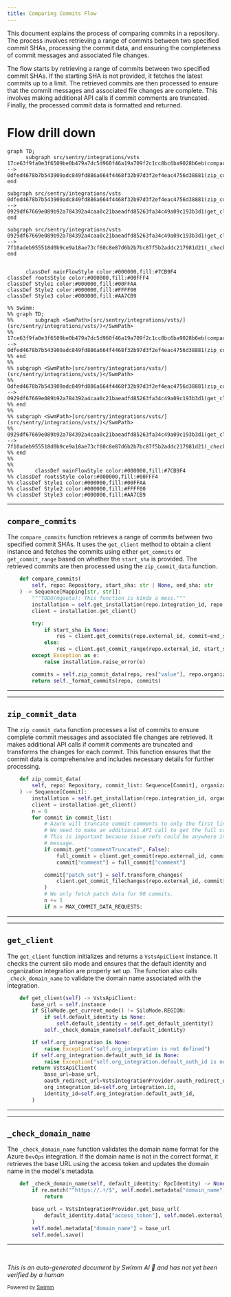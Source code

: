 ```yaml
---
title: Comparing Commits Flow
---
```

This document explains the process of comparing commits in a repository. The process involves retrieving a range of commits between two specified commit SHAs, processing the commit data, and ensuring the completeness of commit messages and associated file changes.

The flow starts by retrieving a range of commits between two specified commit SHAs. If the starting SHA is not provided, it fetches the latest commits up to a limit. The retrieved commits are then processed to ensure that the commit messages and associated file changes are complete. This involves making additional API calls if commit comments are truncated. Finally, the processed commit data is formatted and returned.

# Flow drill down

```mermaid
graph TD;
      subgraph src/sentry/integrations/vsts
17ce63f9fa0e3f6509be0b479a7dc5d960f46a19a709f2c1cc8bc6ba9028b6eb(compare_commits):::mainFlowStyle --> 0dfed4678b7b543909adc849fd886a664f4468f32b97d3f2ef4eac4756d38881(zip_commit_data):::mainFlowStyle
end

subgraph src/sentry/integrations/vsts
0dfed4678b7b543909adc849fd886a664f4468f32b97d3f2ef4eac4756d38881(zip_commit_data):::mainFlowStyle --> 0929df67669e089b92a784392a4caa0c21baeadfd85263fa34c49a09c193b3d1(get_client):::mainFlowStyle
end

subgraph src/sentry/integrations/vsts
0929df67669e089b92a784392a4caa0c21baeadfd85263fa34c49a09c193b3d1(get_client):::mainFlowStyle --> 7f10adeb955518d0b9ce9a18ae73cf60c8e87d6b2b7bc87f5b2addc217981d21(_check_domain_name):::mainFlowStyle
end


      classDef mainFlowStyle color:#000000,fill:#7CB9F4
classDef rootsStyle color:#000000,fill:#00FFF4
classDef Style1 color:#000000,fill:#00FFAA
classDef Style2 color:#000000,fill:#FFFF00
classDef Style3 color:#000000,fill:#AA7CB9

%% Swimm:
%% graph TD;
%%       subgraph <SwmPath>[src/sentry/integrations/vsts/](src/sentry/integrations/vsts/)</SwmPath>
%% 17ce63f9fa0e3f6509be0b479a7dc5d960f46a19a709f2c1cc8bc6ba9028b6eb(compare_commits):::mainFlowStyle --> 0dfed4678b7b543909adc849fd886a664f4468f32b97d3f2ef4eac4756d38881(zip_commit_data):::mainFlowStyle
%% end
%% 
%% subgraph <SwmPath>[src/sentry/integrations/vsts/](src/sentry/integrations/vsts/)</SwmPath>
%% 0dfed4678b7b543909adc849fd886a664f4468f32b97d3f2ef4eac4756d38881(zip_commit_data):::mainFlowStyle --> 0929df67669e089b92a784392a4caa0c21baeadfd85263fa34c49a09c193b3d1(get_client):::mainFlowStyle
%% end
%% 
%% subgraph <SwmPath>[src/sentry/integrations/vsts/](src/sentry/integrations/vsts/)</SwmPath>
%% 0929df67669e089b92a784392a4caa0c21baeadfd85263fa34c49a09c193b3d1(get_client):::mainFlowStyle --> 7f10adeb955518d0b9ce9a18ae73cf60c8e87d6b2b7bc87f5b2addc217981d21(_check_domain_name):::mainFlowStyle
%% end
%% 
%% 
%%       classDef mainFlowStyle color:#000000,fill:#7CB9F4
%% classDef rootsStyle color:#000000,fill:#00FFF4
%% classDef Style1 color:#000000,fill:#00FFAA
%% classDef Style2 color:#000000,fill:#FFFF00
%% classDef Style3 color:#000000,fill:#AA7CB9
```

<SwmSnippet path="/src/sentry/integrations/vsts/repository.py" line="99">

---

## <SwmToken path="src/sentry/integrations/vsts/repository.py" pos="99:3:3" line-data="    def compare_commits(">`compare_commits`</SwmToken>

The <SwmToken path="src/sentry/integrations/vsts/repository.py" pos="99:3:3" line-data="    def compare_commits(">`compare_commits`</SwmToken> function retrieves a range of commits between two specified commit SHAs. It uses the <SwmToken path="src/sentry/integrations/vsts/repository.py" pos="104:7:7" line-data="        client = installation.get_client()">`get_client`</SwmToken> method to obtain a client instance and fetches the commits using either <SwmToken path="src/sentry/integrations/vsts/repository.py" pos="108:7:7" line-data="                res = client.get_commits(repo.external_id, commit=end_sha, limit=10)">`get_commits`</SwmToken> or <SwmToken path="src/sentry/integrations/vsts/repository.py" pos="110:7:7" line-data="                res = client.get_commit_range(repo.external_id, start_sha, end_sha)">`get_commit_range`</SwmToken> based on whether the <SwmToken path="src/sentry/integrations/vsts/repository.py" pos="100:10:10" line-data="        self, repo: Repository, start_sha: str | None, end_sha: str">`start_sha`</SwmToken> is provided. The retrieved commits are then processed using the <SwmToken path="src/sentry/integrations/vsts/repository.py" pos="114:7:7" line-data="        commits = self.zip_commit_data(repo, res[&quot;value&quot;], repo.organization_id)">`zip_commit_data`</SwmToken> function.

```python
    def compare_commits(
        self, repo: Repository, start_sha: str | None, end_sha: str
    ) -> Sequence[Mapping[str, str]]:
        """TODO(mgaeta): This function is kinda a mess."""
        installation = self.get_installation(repo.integration_id, repo.organization_id)
        client = installation.get_client()

        try:
            if start_sha is None:
                res = client.get_commits(repo.external_id, commit=end_sha, limit=10)
            else:
                res = client.get_commit_range(repo.external_id, start_sha, end_sha)
        except Exception as e:
            raise installation.raise_error(e)

        commits = self.zip_commit_data(repo, res["value"], repo.organization_id)
        return self._format_commits(repo, commits)
```

---

</SwmSnippet>

<SwmSnippet path="/src/sentry/integrations/vsts/repository.py" line="74">

---

## <SwmToken path="src/sentry/integrations/vsts/repository.py" pos="74:3:3" line-data="    def zip_commit_data(">`zip_commit_data`</SwmToken>

The <SwmToken path="src/sentry/integrations/vsts/repository.py" pos="74:3:3" line-data="    def zip_commit_data(">`zip_commit_data`</SwmToken> function processes a list of commits to ensure complete commit messages and associated file changes are retrieved. It makes additional API calls if commit comments are truncated and transforms the changes for each commit. This function ensures that the commit data is comprehensive and includes necessary details for further processing.

```python
    def zip_commit_data(
        self, repo: Repository, commit_list: Sequence[Commit], organization_id: int
    ) -> Sequence[Commit]:
        installation = self.get_installation(repo.integration_id, organization_id)
        client = installation.get_client()
        n = 0
        for commit in commit_list:
            # Azure will truncate commit comments to only the first line.
            # We need to make an additional API call to get the full commit message.
            # This is important because issue refs could be anywhere in the commit
            # message.
            if commit.get("commentTruncated", False):
                full_commit = client.get_commit(repo.external_id, commit["commitId"])
                commit["comment"] = full_commit["comment"]

            commit["patch_set"] = self.transform_changes(
                client.get_commit_filechanges(repo.external_id, commit["commitId"])
            )
            # We only fetch patch data for 90 commits.
            n += 1
            if n > MAX_COMMIT_DATA_REQUESTS:
```

---

</SwmSnippet>

<SwmSnippet path="/src/sentry/integrations/vsts/integration.py" line="134">

---

## <SwmToken path="src/sentry/integrations/vsts/integration.py" pos="134:3:3" line-data="    def get_client(self) -&gt; VstsApiClient:">`get_client`</SwmToken>

The <SwmToken path="src/sentry/integrations/vsts/integration.py" pos="134:3:3" line-data="    def get_client(self) -&gt; VstsApiClient:">`get_client`</SwmToken> function initializes and returns a <SwmToken path="src/sentry/integrations/vsts/integration.py" pos="134:10:10" line-data="    def get_client(self) -&gt; VstsApiClient:">`VstsApiClient`</SwmToken> instance. It checks the current silo mode and ensures that the default identity and organization integration are properly set up. The function also calls <SwmToken path="src/sentry/integrations/vsts/integration.py" pos="139:3:3" line-data="            self._check_domain_name(self.default_identity)">`_check_domain_name`</SwmToken> to validate the domain name associated with the integration.

```python
    def get_client(self) -> VstsApiClient:
        base_url = self.instance
        if SiloMode.get_current_mode() != SiloMode.REGION:
            if self.default_identity is None:
                self.default_identity = self.get_default_identity()
            self._check_domain_name(self.default_identity)

        if self.org_integration is None:
            raise Exception("self.org_integration is not defined")
        if self.org_integration.default_auth_id is None:
            raise Exception("self.org_integration.default_auth_id is not defined")
        return VstsApiClient(
            base_url=base_url,
            oauth_redirect_url=VstsIntegrationProvider.oauth_redirect_url,
            org_integration_id=self.org_integration.id,
            identity_id=self.org_integration.default_auth_id,
        )
```

---

</SwmSnippet>

<SwmSnippet path="/src/sentry/integrations/vsts/integration.py" line="358">

---

## <SwmToken path="src/sentry/integrations/vsts/integration.py" pos="358:3:3" line-data="    def _check_domain_name(self, default_identity: RpcIdentity) -&gt; None:">`_check_domain_name`</SwmToken>

The <SwmToken path="src/sentry/integrations/vsts/integration.py" pos="358:3:3" line-data="    def _check_domain_name(self, default_identity: RpcIdentity) -&gt; None:">`_check_domain_name`</SwmToken> function validates the domain name format for the Azure <SwmToken path="src/sentry/integrations/vsts/repository.py" pos="19:8:8" line-data="    name = &quot;Azure DevOps&quot;">`DevOps`</SwmToken> integration. If the domain name is not in the correct format, it retrieves the base URL using the access token and updates the domain name in the model's metadata.

```python
    def _check_domain_name(self, default_identity: RpcIdentity) -> None:
        if re.match("^https://.+/$", self.model.metadata["domain_name"]):
            return

        base_url = VstsIntegrationProvider.get_base_url(
            default_identity.data["access_token"], self.model.external_id
        )
        self.model.metadata["domain_name"] = base_url
        self.model.save()
```

---

</SwmSnippet>

&nbsp;

*This is an auto-generated document by Swimm AI 🌊 and has not yet been verified by a human*

<SwmMeta version="3.0.0" repo-id="Z2l0aHViJTNBJTNBc2VudHJ5LWRlbW8tMSUzQSUzQVN3aW1tLURlbW8=" repo-name="sentry-demo-1" doc-type="flows"><sup>Powered by [Swimm](/)</sup></SwmMeta>
